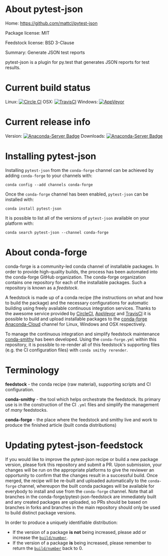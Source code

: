 About pytest-json
=================

Home: https://github.com/mattcl/pytest-json

Package license: MIT

Feedstock license: BSD 3-Clause

Summary: Generate JSON test reports

pytest-json is a plugin for py.test that generates JSON reports for test
results.


Current build status
====================

Linux: [![Circle CI](https://circleci.com/gh/conda-forge/pytest-json-feedstock.svg?style=shield)](https://circleci.com/gh/conda-forge/pytest-json-feedstock)
OSX: [![TravisCI](https://travis-ci.org/conda-forge/pytest-json-feedstock.svg?branch=master)](https://travis-ci.org/conda-forge/pytest-json-feedstock)
Windows: [![AppVeyor](https://ci.appveyor.com/api/projects/status/github/conda-forge/pytest-json-feedstock?svg=True)](https://ci.appveyor.com/project/conda-forge/pytest-json-feedstock/branch/master)

Current release info
====================
Version: [![Anaconda-Server Badge](https://anaconda.org/conda-forge/pytest-json/badges/version.svg)](https://anaconda.org/conda-forge/pytest-json)
Downloads: [![Anaconda-Server Badge](https://anaconda.org/conda-forge/pytest-json/badges/downloads.svg)](https://anaconda.org/conda-forge/pytest-json)

Installing pytest-json
======================

Installing `pytest-json` from the `conda-forge` channel can be achieved by adding `conda-forge` to your channels with:

```
conda config --add channels conda-forge
```

Once the `conda-forge` channel has been enabled, `pytest-json` can be installed with:

```
conda install pytest-json
```

It is possible to list all of the versions of `pytest-json` available on your platform with:

```
conda search pytest-json --channel conda-forge
```


About conda-forge
=================

conda-forge is a community-led conda channel of installable packages.
In order to provide high-quality builds, the process has been automated into the
conda-forge GitHub organization. The conda-forge organization contains one repository
for each of the installable packages. Such a repository is known as a *feedstock*.

A feedstock is made up of a conda recipe (the instructions on what and how to build
the package) and the necessary configurations for automatic building using freely
available continuous integration services. Thanks to the awesome service provided by
[CircleCI](https://circleci.com/), [AppVeyor](http://www.appveyor.com/)
and [TravisCI](https://travis-ci.org/) it is possible to build and upload installable
packages to the [conda-forge](https://anaconda.org/conda-forge)
[Anaconda-Cloud](http://docs.anaconda.org/) channel for Linux, Windows and OSX respectively.

To manage the continuous integration and simplify feedstock maintenance
[conda-smithy](http://github.com/conda-forge/conda-smithy) has been developed.
Using the ``conda-forge.yml`` within this repository, it is possible to re-render all of
this feedstock's supporting files (e.g. the CI configuration files) with ``conda smithy rerender``.


Terminology
===========

**feedstock** - the conda recipe (raw material), supporting scripts and CI configuration.

**conda-smithy** - the tool which helps orchestrate the feedstock.
                   Its primary use is in the construction of the CI ``.yml`` files
                   and simplify the management of *many* feedstocks.

**conda-forge** - the place where the feedstock and smithy live and work to
                  produce the finished article (built conda distributions)


Updating pytest-json-feedstock
==============================

If you would like to improve the pytest-json recipe or build a new
package version, please fork this repository and submit a PR. Upon submission,
your changes will be run on the appropriate platforms to give the reviewer an
opportunity to confirm that the changes result in a successful build. Once
merged, the recipe will be re-built and uploaded automatically to the
`conda-forge` channel, whereupon the built conda packages will be available for
everybody to install and use from the `conda-forge` channel.
Note that all branches in the conda-forge/pytest-json-feedstock are
immediately built and any created packages are uploaded, so PRs should be based
on branches in forks and branches in the main repository should only be used to
build distinct package versions.

In order to produce a uniquely identifiable distribution:
 * If the version of a package **is not** being increased, please add or increase
   the [``build/number``](http://conda.pydata.org/docs/building/meta-yaml.html#build-number-and-string).
 * If the version of a package **is** being increased, please remember to return
   the [``build/number``](http://conda.pydata.org/docs/building/meta-yaml.html#build-number-and-string)
   back to 0.
